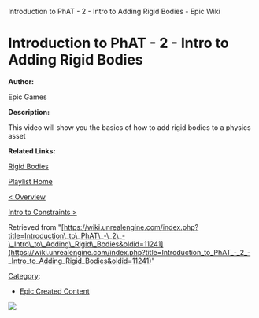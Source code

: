Introduction to PhAT - 2 - Intro to Adding Rigid Bodies - Epic Wiki                    

Introduction to PhAT - 2 - Intro to Adding Rigid Bodies
=======================================================

  

**Author:**

Epic Games

**Description:**

This video will show you the basics of how to add rigid bodies to a physics asset

**Related Links:**

[Rigid Bodies](https://docs.unrealengine.com/latest/INT/Resources/ContentExamples/Physics/1_2/index.html)

[Playlist Home](/Category:Epic_Video_Playlists "Category:Epic Video Playlists")

[< Overview](/Introduction_to_PhAT_-_1_-_Overview "Introduction to PhAT - 1 - Overview")

[Intro to Constraints >](/Introduction_to_PhAT_-_3_-_Intro_to_Constraints "Introduction to PhAT - 3 - Intro to Constraints")

Retrieved from "[https://wiki.unrealengine.com/index.php?title=Introduction\_to\_PhAT\_-\_2\_-\_Intro\_to\_Adding\_Rigid\_Bodies&oldid=11241](https://wiki.unrealengine.com/index.php?title=Introduction_to_PhAT_-_2_-_Intro_to_Adding_Rigid_Bodies&oldid=11241)"

[Category](/Special:Categories "Special:Categories"):

*   [Epic Created Content](/Category:Epic_Created_Content "Category:Epic Created Content")

  ![](https://tracking.unrealengine.com/track.png)